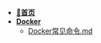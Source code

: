 - [**📖首页**](/README.md)
- [**Docker**](/运行环境/Docker/README.md)
    - [Docker常见命令.md](/运行环境/Docker/Docker常见命令.md)
